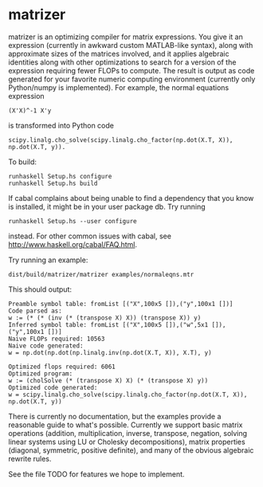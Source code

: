matrizer
========

matrizer is an optimizing compiler for matrix expressions. You give it an expression (currently in awkward custom MATLAB-like syntax), along with approximate sizes of the matrices involved, and it applies algebraic identities along with other optimizations to search for a version of the expression requiring fewer FLOPs to compute. The result is output as code generated for your favorite numeric computing environment (currently only Python/numpy is implemented). For example, the normal equations expression 
 
    (X'X)^-1 X'y 

is transformed into Python code 

    scipy.linalg.cho_solve(scipy.linalg.cho_factor(np.dot(X.T, X)), np.dot(X.T, y)).


To build:

    runhaskell Setup.hs configure
    runhaskell Setup.hs build

If cabal complains about being unable to find a dependency that you
know is installed, it might be in your user package db. Try running

    runhaskell Setup.hs --user configure

instead. For other common issues with cabal, see
http://www.haskell.org/cabal/FAQ.html.

Try running an example:

    dist/build/matrizer/matrizer examples/normaleqns.mtr

This should output:

    Preamble symbol table: fromList [("X",100x5 []),("y",100x1 [])]
    Code parsed as:
    w := (* (* (inv (* (transpose X) X)) (transpose X)) y)
    Inferred symbol table: fromList [("X",100x5 []),("w",5x1 []),("y",100x1 [])]
    Naive FLOPs required: 10563
    Naive code generated:
    w = np.dot(np.dot(np.linalg.inv(np.dot(X.T, X)), X.T), y)

    Optimized flops required: 6061
    Optimized program:
    w := (cholSolve (* (transpose X) X) (* (transpose X) y))
    Optimized code generated:
    w = scipy.linalg.cho_solve(scipy.linalg.cho_factor(np.dot(X.T, X)), np.dot(X.T, y))

There is currently no documentation, but the examples provide a
reasonable guide to what's possible.  Currently we support basic
matrix operations (addition, multiplication, inverse, transpose,
negation, solving linear systems using LU or Cholesky decompositions),
matrix properties (diagonal, symmetric, positive definite), and many
of the obvious algebraic rewrite rules.

See the file TODO for features we hope to implement.